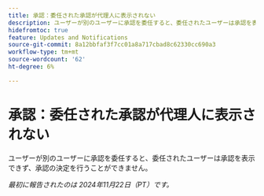 ```yaml
---
title: 承認：委任された承認が代理人に表示されない
description: ユーザーが別のユーザーに承認を委任すると、委任されたユーザーは承認を表示できず、承認の決定を行うことができません。
hidefromtoc: true
feature: Updates and Notifications
source-git-commit: 8a12bbfaf3f7cc01a8a717cbad8c62330cc690a3
workflow-type: tm+mt
source-wordcount: '62'
ht-degree: 6%

---
```


# 承認：委任された承認が代理人に表示されない

ユーザーが別のユーザーに承認を委任すると、委任されたユーザーは承認を表示できず、承認の決定を行うことができません。

_最初に報告されたのは 2024年11月22日（PT）です。_

